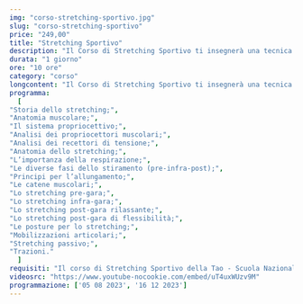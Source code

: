 ```yaml
---
img: "corso-stretching-sportivo.jpg"
slug: "corso-stretching-sportivo"
price: "249,00"
title: "Stretching Sportivo"
description: "Il Corso di Stretching Sportivo ti insegnerà una tecnica di allungamento muscolare che si basa sullo yoga e sul rilassamento del riflesso miotatico. Lo stretching sportivo è una tecnica che consiste nell’assumere e mantenere delle posizioni specifiche per ciascun muscolo o gruppo di muscoli, respirando lentamente e profondamente. Lo stretching sportivo ha lo scopo di migliorare l’elasticità, la forza, la coordinazione e l’ampiezza dei movimenti dei muscoli, prevenendo e curando le contratture, gli stiramenti, gli strappi e le infiammazioni. Lo stretching sportivo ha molti benefici: migliora la performance atletica, riduce le tensioni muscolari, favorisce un miglioramento globale nel movimento, migliora la capacità di sforzo delle attività quotidiane, aumenta la ridotta capacità di coordinazione, riduce l’usura delle articolazioni, rallenta l’invecchiamento del tessuto connettivo, previene contratture, stiramenti e strappi muscolari. Nel corso imparerai la teoria e la pratica dello stretching sportivo, studierai l’anatomia e la fisiologia dei muscoli e del riflesso miotatico, approfondirai le tecniche di allungamento per le diverse zone del corpo e le diverse situazioni. Il corso ti renderà in grado di praticare uno stretching sportivo efficace e sicuro, ottenendo un’azione preventiva e curativa su tutto il sistema muscolare. Il corso ti offrirà anche molte opportunità lavorative, come lavorare con gli atleti, nei centri sportivi, nei centri benessere, o aprire uno studio di stretching sportivo dove potrai soddisfare i bisogni di tanti clienti alla ricerca di benessere e salute per i loro muscoli."
durata: "1 giorno"
ore: "10 ore"
category: "corso"
longcontent: "Il Corso di Stretching Sportivo ti insegnerà una tecnica di allungamento muscolare che si basa sullo yoga e sul rilassamento del riflesso miotatico. Lo stretching sportivo è una tecnica che consiste nell’assumere e mantenere delle posizioni specifiche per ciascun muscolo o gruppo di muscoli, respirando lentamente e profondamente. Lo stretching sportivo ha lo scopo di migliorare l’elasticità, la forza, la coordinazione e l’ampiezza dei movimenti dei muscoli, prevenendo e curando le contratture, gli stiramenti, gli strappi e le infiammazioni. Lo stretching sportivo ha molti benefici: migliora la performance atletica, riduce le tensioni muscolari, favorisce un miglioramento globale nel movimento, migliora la capacità di sforzo delle attività quotidiane, aumenta la ridotta capacità di coordinazione, riduce l’usura delle articolazioni, rallenta l’invecchiamento del tessuto connettivo, previene contratture, stiramenti e strappi muscolari. Nel corso imparerai la teoria e la pratica dello stretching sportivo, studierai l’anatomia e la fisiologia dei muscoli e del riflesso miotatico, approfondirai le tecniche di allungamento per le diverse zone del corpo e le diverse situazioni. Il corso ti renderà in grado di praticare uno stretching sportivo efficace e sicuro, ottenendo un’azione preventiva e curativa su tutto il sistema muscolare. Il corso ti offrirà anche molte opportunità lavorative, come lavorare con gli atleti, nei centri sportivi, nei centri benessere, o aprire uno studio di stretching sportivo dove potrai soddisfare i bisogni di tanti clienti alla ricerca di benessere e salute per i loro muscoli."
programma:
  [
"Storia dello stretching;",
"Anatomia muscolare;",
"Il sistema propriocettivo;",
"Analisi dei propriocettori muscolari;",
"Analisi dei recettori di tensione;",
"Anatomia dello stretching;",
"L’importanza della respirazione;",
"Le diverse fasi dello stiramento (pre-infra-post);",
"Principi per l’allungamento;",
"Le catene muscolari;",
"Lo stretching pre-gara;",
"Lo stretching infra-gara;",
"Lo stretching post-gara rilassante;",
"Lo stretching post-gara di flessibilità;",
"Le posture per lo stretching;",
"Mobilizzazioni articolari;",
"Stretching passivo;",
"Trazioni."
  ]
requisiti: "Il corso di Stretching Sportivo della Tao - Scuola Nazionale di Massaggio è aperto a chi ha già un’esperienza di base precedente, soprattutto una conoscenza delle tecniche del massaggio base classico svedese, quali sfioramento, frizioni, impastamenti, vibrazioni e percussioni, in tutte le loro varianti e una buona conoscenza dell'anatomia del corpo umano. È inoltre consigliabile avere conoscenza delle tecniche del massaggio decontratturante e del massaggio sportivo di base."
videosrc: "https://www.youtube-nocookie.com/embed/uT4uxWUzv9M"
programmazione: ['05 08 2023', '16 12 2023']  
---
```

